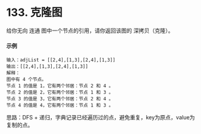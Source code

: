 # 133. 克隆图
给你无向 连通 图中一个节点的引用，请你返回该图的 深拷贝（克隆）。

#### 示例
    输入：adjList = [[2,4],[1,3],[2,4],[1,3]]
    输出：[[2,4],[1,3],[2,4],[1,3]]
    解释：
    图中有 4 个节点。
    节点 1 的值是 1，它有两个邻居：节点 2 和 4 。
    节点 2 的值是 2，它有两个邻居：节点 1 和 3 。
    节点 3 的值是 3，它有两个邻居：节点 2 和 4 。
    节点 4 的值是 4，它有两个邻居：节点 1 和 3 。

思路：DFS + 递归，字典记录已经遍历过的点，避免重复，key为原点，value为复制的点。

